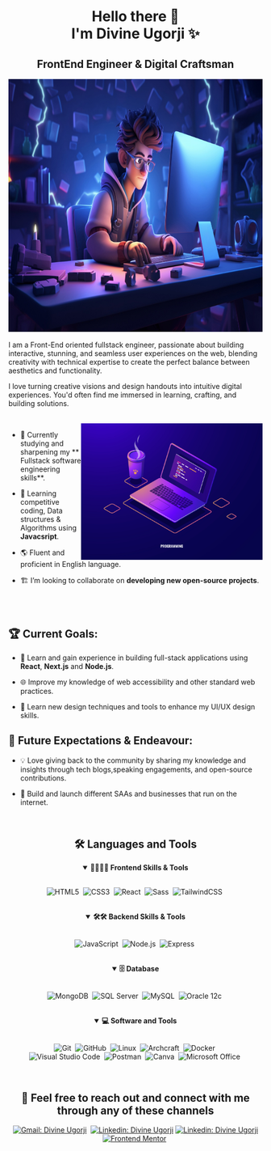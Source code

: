 <h1 align="center">Hello there 👋 <br> I'm Divine Ugorji ✨</h1>
<h2 align="center">FrontEnd Engineer & Digital Craftsman</h2>

<img src="assets/headerrr.jpg" height="500px" width="100%" alt="programming bro header banner" >

<p>
  
I am a Front-End oriented fullstack engineer, passionate about building interactive, stunning, and seamless user experiences on the web, blending creativity with technical expertise to create the perfect balance between aesthetics and functionality.

I love turning creative visions and design handouts into intuitive digital experiences. You'd often find me immersed in learning, crafting, and building solutions.

</p>

<br>

<!--- Web illustrations by Freepick ( https://freepick.com/web ) --->

<img align="right" alt="progamming laptop illustration" src="assets/laptop-illustration.jpg" width="360px">

- 📗 Currently studying and sharpening my ** Fullstack software engineering skills**.

- 📖 Learning competitive coding, Data structures & Algorithms using **Javacsript**.
- 🌎 Fluent and proficient in English language.

- 🏗️ I’m looking to collaborate on **developing new open-source projects**.

<br>
<br>

## 🏆 Current Goals:

- 🚀 Learn and gain experience in building full-stack applications using **React**, **Next.js** and **Node.js**.

- 🌐 Improve my knowledge of web accessibility and other standard web practices.

- 🍥 Learn new design techniques and tools to enhance my UI/UX design skills.

## 🚀 Future Expectations & Endeavour:

- 💡 Love giving back to the community by sharing my knowledge and insights through tech blogs,speaking engagements, and open-source contributions.

- 🚀 Build and launch different SAAs and businesses that run on the internet.

<br>

<div align = "center">

<h2 align="center">🛠️ Languages and Tools</h2>

<details open>
<summary><b> 👨‍💻🚀🚀 Frontend Skills & Tools </b></summary>
<br>
  
![HTML5](https://img.shields.io/badge/-HTML5-E34F26?style=for-the-badge&logo=html5&logoColor=white)&nbsp;
![CSS3](https://img.shields.io/badge/-CSS3-1572B6?style=for-the-badge&logo=css3)&nbsp;
![React](https://img.shields.io/badge/-React-%23404d59?style=for-the-badge&logo=react)&nbsp;
![Sass](https://img.shields.io/badge/-Sass-CC6699?style=for-the-badge&logo=sass&logoColor=white)&nbsp;
![TailwindCSS](https://img.shields.io/badge/-Tailwind_CSS-38B2AC?style=for-the-badge&logo=tailwind-css&logoColor=white)&nbsp;
</details>

<br>
<details open>
<summary><b> 🛠🛠 Backend Skills & Tools</b></summary>
<br>

![JavaScript](https://img.shields.io/badge/Javascript-F7DF1E.svg?style=for-the-badge&logo=javascript&logoColor=black)&nbsp;
![Node.js](https://img.shields.io/badge/node.js-339933.svg?style=for-the-badge&logo=nodedotjs&logoColor=white)&nbsp;
![Express](https://img.shields.io/badge/express-000000.svg?style=for-the-badge&logo=express&logoColor=white)&nbsp;

</details>

<br>

<div align="center">
<details open>
<summary><b>🗄️ Database</b></summary>
<br>

![MongoDB](https://img.shields.io/badge/-MongoDB-47A248?style=for-the-badge&logo=mongodb&logoColor=white)&nbsp;
![SQL Server](https://img.shields.io/badge/-SQL%20Server-CC2927?style=for-the-badge&logo=microsoft-sql-server&logoColor=white)&nbsp;
![MySQL](https://img.shields.io/badge/-MySQL-00000F?style=for-the-badge&logo=mysql)&nbsp;
![Oracle 12c](https://img.shields.io/badge/-Oracle%2012c-F80000?style=for-the-badge&logo=oracle&logoColor=white)&nbsp;

</details>

</div>

<br>

<details open>
<summary><b>💻 Software and Tools</b></summary>
<br>

![Git](https://img.shields.io/badge/-Git-F05032?style=for-the-badge&logo=git&logoColor=white)&nbsp;
![GitHub](https://img.shields.io/badge/-GitHub-181717?style=for-the-badge&logo=github)&nbsp;
![Linux](https://img.shields.io/badge/-Linux-FCC624?style=for-the-badge&logo=linux&logoColor=black)&nbsp;
![Archcraft](https://img.shields.io/badge/Archcraft-%23404d59?style=for-the-badge&logo=archlinux&logoColor=%#1793D1)&nbsp;
![Docker](https://img.shields.io/badge/-Docker-2496ED?style=for-the-badge&logo=docker&logoColor=white)&nbsp;
<br>
![Visual Studio Code](https://img.shields.io/badge/-VSCODE-007ACC?style=for-the-badge&&logo=visual-studio-code&logoColor=white)&nbsp;
![Postman](https://img.shields.io/badge/-Postman-FF6C37?style=for-the-badge&logo=postman&logoColor=white)&nbsp;
![Canva](https://img.shields.io/badge/-Canva-00C4CC?style=for-the-badge&logo=canva&logoColor=white)&nbsp;
![Microsoft Office](https://img.shields.io/badge/-MS%20Office-D83B01?style=for-the-badge&logo=microsoft-office&logoColor=white)&nbsp;

</details>

</div>

<br>

<div align="center">

 <h2 align="center"> 💌 Feel free to reach out and connect with me through any of these channels</h2>
      <!-- - Twitter: **https://twitter.com/Divine__Ugorji**
    - Gmail: **divinepower275@gmail.com** -->

[![Gmail: Divine Ugorji](https://img.shields.io/badge/-gmail-red?style=for-the-badge&logo=Gmail&logoColor=white&link=mailto:divinepower275@gmail.com)](mailto:divinepower275@gmail.com)&nbsp;
[![Linkedin: Divine Ugorji](https://img.shields.io/badge/-twitter-black?style=for-the-badge&logo=Twitter&logoColor=white&link=https://twitter.com/Divine__Ugorji)](https://twitter.com/Divine__Ugorji)
[![Linkedin: Divine Ugorji](https://img.shields.io/badge/-linkedin-blue?style=for-the-badge&logo=Linkedin&logoColor=white&link=https://www.linkedin.com/in/divine-ugorji/)](https://www.linkedin.com/in/divine-ugorji/)
[![Frontend Mentor](https://img.shields.io/badge/-Frontend%20Mentor-5F3DC4?style=for-the-badge&logo=FrontendMentor&logoColor=white&link=https://www.frontendmentor.io/profile/DivineUgorji)](https://www.frontendmentor.io/profile/DivineUgorji)&nbsp;

</div>
